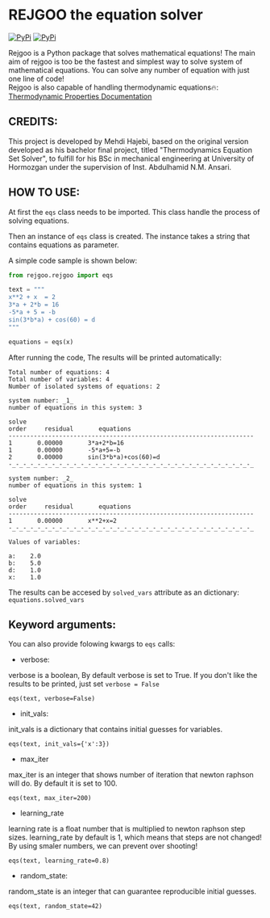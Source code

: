 # REJGOO the equation solver

[![PyPi](https://img.shields.io/pypi/v/rejgoo.svg)](https://pypi.python.org/pypi/rejgoo)
[![PyPi](https://readthedocs.org/projects/rejgoo/badge/?version=latest)](https://rejgoo.readthedocs.io/en/latest/?version=latest)

Rejgoo is a Python package that solves mathematical equations!
The main aim of rejgoo is too be the fastest and simplest way to solve system of mathematical equations.
You can solve any number of equation with just one line of code!  
Rejgoo is also capable of handling thermodynamic equations🔥: [Thermodynamic Properties Documentation](https://github.com/mertomax/rejgoo/blob/main/docs/thermo.rst)

CREDITS:
--------

This project is developed by Mehdi Hajebi, based on the original version developed as his bachelor final project,
titled "Thermodynamics Equation Set Solver", to fulfill for his BSc in mechanical engineering
at University of Hormozgan under the supervision of Inst. Abdulhamid N.M. Ansari.

HOW TO USE:
-----------

At first the ``eqs`` class needs to be imported.
This class handle the process of solving equations.

Then an instance of ``eqs`` class is created. The instance takes a string that contains equations as parameter.

A simple code sample is shown below:

```python
from rejgoo.rejgoo import eqs

text = """
x**2 + x  = 2
3*a + 2*b = 16
-5*a + 5 = -b
sin(3*b*a) + cos(60) = d
"""

equations = eqs(x)
```

After running the code, The results will be printed automatically:


```
Total number of equations: 4
Total number of variables: 4
Number of isolated systems of equations: 2

system number: _1_
number of equations in this system: 3

solve
order     residual       equations
--------------------------------------------------------------------
1       0.00000       3*a+2*b=16
1       0.00000       -5*a+5=-b
2       0.00000       sin(3*b*a)+cos(60)=d
-_-_-_-_-_-_-_-_-_-_-_-_-_-_-_-_-_-_-_-_-_-_-_-_-_-_-_-_-_-_-_-_-_-_

system number: _2_
number of equations in this system: 1

solve
order     residual       equations
--------------------------------------------------------------------
1       0.00000       x**2+x=2
-_-_-_-_-_-_-_-_-_-_-_-_-_-_-_-_-_-_-_-_-_-_-_-_-_-_-_-_-_-_-_-_-_-_

Values of variables:

a:    2.0
b:    5.0
d:    1.0
x:    1.0
```

The results can be accesed by ``solved_vars`` attribute as an dictionary:
``equations.solved_vars``


Keyword arguments:
------------------

You can also provide folowing kwargs to ``eqs`` calls:

* verbose:

verbose is a boolean, By default verbose is set to True.
If you don't like the results to be printed, just set ``verbose = False``

``eqs(text, verbose=False)``

* init_vals:

init_vals is a dictionary that contains initial guesses for variables.

``eqs(text, init_vals={'x':3})``

* max_iter

max_iter is an integer that shows number of iteration that newton raphson will do.
By default it is set to 100.

``eqs(text, max_iter=200)``

* learning_rate

learning rate is a float number that is multiplied to newton raphson step sizes.
learning_rate by default is 1, which means that steps are not changed!
By using smaler numbers, we can prevent over shooting!

``eqs(text, learning_rate=0.8)``

* random_state:

random_state is an integer that can guarantee reproducible initial guesses.

``eqs(text, random_state=42)``